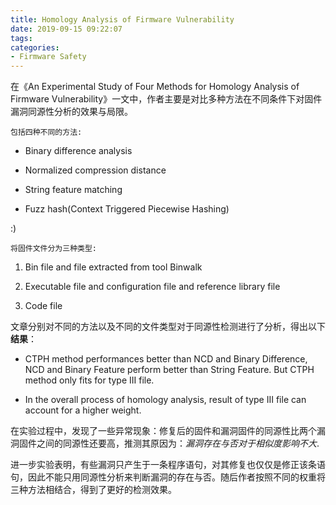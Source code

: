 ```yaml
---
title: Homology Analysis of Firmware Vulnerability
date: 2019-09-15 09:22:07
tags:
categories:
- Firmware Safety
---
```


在《An Experimental Study of Four Methods for Homology Analysis of Firmware Vulnerability》一文中，作者主要是对比多种方法在不同条件下对固件漏洞同源性分析的效果与局限。
<!--more-->

    包括四种不同的方法:

- Binary difference analysis

- Normalized compression distance

- String feature matching

- Fuzz hash(Context Triggered Piecewise Hashing)

:)

    将固件文件分为三种类型:

1. Bin file and file extracted from tool Binwalk

2. Executable file and configuration file and reference library file

3. Code file

文章分别对不同的方法以及不同的文件类型对于同源性检测进行了分析，得出以下**结果**：

- CTPH method performances better than NCD and Binary Difference, NCD and Binary Feature perform better than String Feature. But CTPH method only fits for type III file.

- In the overall process of homology analysis, result of type III file can account for a higher weight.

在实验过程中，发现了一些异常现象：修复后的固件和漏洞固件的同源性比两个漏洞固件之间的同源性还要高，推测其原因为：*漏洞存在与否对于相似度影响不大*.  

进一步实验表明，有些漏洞只产生于一条程序语句，对其修复也仅仅是修正该条语句，因此不能只用同源性分析来判断漏洞的存在与否。随后作者按照不同的权重将三种方法相结合，得到了更好的检测效果。
